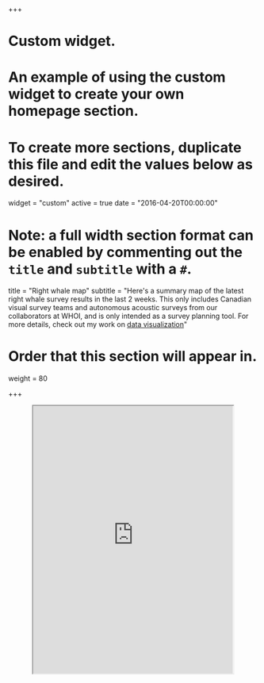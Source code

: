 +++
# Custom widget.
# An example of using the custom widget to create your own homepage section.
# To create more sections, duplicate this file and edit the values below as desired.
widget = "custom"
active = true
date = "2016-04-20T00:00:00"

# Note: a full width section format can be enabled by commenting out the `title` and `subtitle` with a `#`.
title = "Right whale map"
subtitle = "Here's a summary map of the latest right whale survey results in the last 2 weeks. This only includes Canadian visual survey teams and autonomous acoustic surveys from our collaborators at WHOI, and is only intended as a survey planning tool. For more details, check out my work on [data visualization](/projects/#data-visualization)"

# Order that this section will appear in.
weight = 80

+++

<div align="center">
  <iframe src="https://leviathan.ocean.dal.ca/server_index/whale_map.html" width="80%" height="540"></iframe>
</div>
